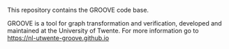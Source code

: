 This repository contains the GROOVE code base.

GROOVE is a tool for graph transformation and verification, developed and maintained at the University of Twente.
For more information go to <https://nl-utwente-groove.github.io>
